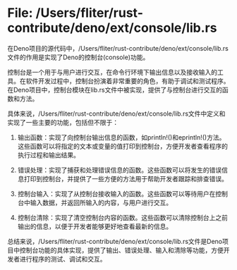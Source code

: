 # File: /Users/fliter/rust-contribute/deno/ext/console/lib.rs

在Deno项目的源代码中，/Users/fliter/rust-contribute/deno/ext/console/lib.rs文件的作用是实现了Deno的控制台(console)功能。

控制台是一个用于与用户进行交互，在命令行环境下输出信息以及接收输入的工具。在软件开发过程中，控制台扮演着非常重要的角色，有助于调试和测试程序。在Deno项目中，控制台模块在lib.rs文件中被实现，提供了与控制台进行交互的函数和方法。

具体来说，/Users/fliter/rust-contribute/deno/ext/console/lib.rs文件中定义和实现了一些主要的功能，包括但不限于：

1. 输出函数：实现了向控制台输出信息的函数，如println!()和eprintln!()方法。这些函数可以将指定的文本或变量的值打印到控制台，方便开发者查看程序的执行过程和输出结果。

2. 错误处理：实现了捕获和处理错误信息的函数。这些函数可以将发生的错误信息打印到控制台，并提供了一些方便的方法用于帮助开发者跟踪和排查错误。

3. 控制台输入：实现了从控制台接收输入的函数。这些函数可以等待用户在控制台中输入数据，并返回所输入的内容，与用户进行交互。

4. 控制台清除：实现了清空控制台内容的函数。这些函数可以清除控制台上之前输出的信息，以便于开发者能够更好地查看最新的信息。

总结来说，/Users/fliter/rust-contribute/deno/ext/console/lib.rs文件是Deno项目中控制台功能的具体实现，提供了输出、错误处理、输入和清除等功能，方便开发者进行程序的测试、调试和交互。

